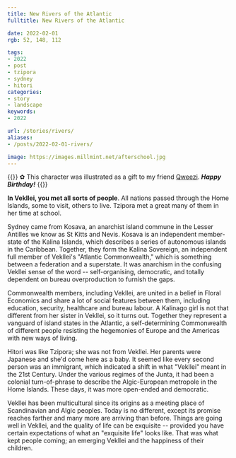 ```yaml
---
title: New Rivers of the Atlantic
fulltitle: New Rivers of the Atlantic

date: 2022-02-01
rgb: 52, 148, 112

tags: 
- 2022
- post
- tzipora
- sydney
- hitori
categories:
- story
- landscape
keywords:
- 2022

url: /stories/rivers/
aliases:
- /posts/2022-02-01-rivers/

image: https://images.millmint.net/afterschool.jpg
---
```


{{<note>}}
✿ This character was illustrated as a gift to my friend [Qweezi](https://twitter.com/Qweezi1). ***Happy Birthday!***
{{</note>}}

**In Vekllei, you met all sorts of people**. All nations passed through the Home Islands, some to visit, others to live. Tzipora met a great many of them in her time at school.

Sydney came from Kosava, an anarchist island commune in the Lesser Antilles we know as St Kitts and Nevis. Kosava is an independent member-state of the Kalina Islands, which describes a series of autonomous islands in the Caribbean. Together, they form the Kalina Sovereign, an independent full member of Vekllei's "Atlantic Commonwealth," which is something between a federation and a superstate. It was anarchism in the confusing Vekllei sense of the word -- self-organising, democratic, and totally dependent on bureau overproduction to furnish the gaps.

Commonwealth members, including Vekllei, are united in a belief in Floral Economics and share a lot of social features between them, including education, security, healthcare and bureau labour. A Kalinago girl is not that different from her sister in Vekllei, so it turns out. Together they represent a vanguard of island states in the Atlantic, a self-determining Commonwealth of different people resisting the hegemonies of Europe and the Americas with new ways of living.

Hitori was like Tzipora; she was not from Vekllei. Her parents were Japanese and she'd come here as a baby. It seemed like every second person was an immigrant, which indicated a shift in what "Vekllei" meant in the 21st Century. Under the various regimes of the Junta, it had been a colonial turn-of-phrase to describe the Algic-European metropole in the Home Islands. These days, it was more open-ended and democratic. 

Vekllei has been multicultural since its origins as a meeting place of Scandinavian and Algic peoples. Today is no different, except its promise reaches farther and many more are arriving than before. Things are going well in Vekllei, and the quality of life can be exquisite -- provided you have certain expectations of what an "exquisite life" looks like. That was what kept people coming; an emerging Vekllei and the happiness of their children.